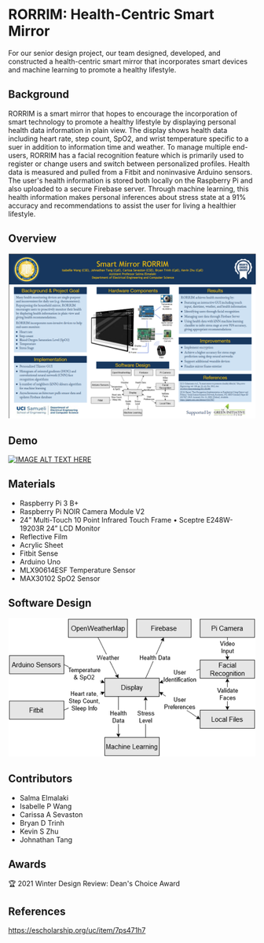 # RORRIM: Health-Centric Smart Mirror

For our senior design project, our team designed, developed, and constructed a health-centric smart mirror that incorporates smart devices and machine learning to promote a healthy lifestyle. 

## Background 
RORRIM is a smart mirror that hopes to encourage the incorporation of smart technology to promote a healthy lifestyle by displaying personal health data information in plain view. The display shows health data including heart rate, step count, SpO2, and wrist temperature specific to a suer in addition to information time and weather. To manage multiple end-users, RORRIM has a facial recognition feature which is primarily used to register or change users and switch between personalized profiles. Health data is measured and pulled from a Fitbit and noninvasive Arduino sensors. The user's health information is stored both locally on the Raspberry Pi and also uploaded to a secure Firebase server. Through machine learning, this health information makes personal inferences about stress state at a 91% accuracy and recommendations to assist the user for living a healthier lifestyle.

## Overview
![Alt text](https://github.com/JohnathanTang/RORRIM-Health-Centric-Smart-Mirror/blob/main/RORRIM%20Pictures/image.png?raw=true "Title")


## Demo
[![IMAGE ALT TEXT HERE](https://img.youtube.com/vi/i3xBXXSavIM/0.jpg)](https://www.youtube.com/watch?v=i3xBXXSavIM)


## Materials
- Raspberry Pi 3 B+ 
- Raspberry Pi NOIR Camera Module V2 
- 24” Multi-Touch 10 Point Infrared Touch Frame • Sceptre E248W-19203R 24” LCD Monitor 
- Reflective Film 
- Acrylic Sheet 
- Fitbit Sense 
- Arduino Uno 
- MLX90614ESF Temperature Sensor 
- MAX30102 SpO2 Sensor 

## Software Design 
![Alt text](https://github.com/JohnathanTang/RORRIM-Health-Centric-Smart-Mirror/blob/main/RORRIM%20Pictures/RORRIM_SW_diagram.png?raw=true "Title")


## Contributors 
- Salma Elmalaki
- Isabelle P Wang
- Carissa A Sevaston
- Bryan D Trinh
- Kevin S Zhu
- Johnathan Tang

## Awards

🏆 2021 Winter Design Review: Dean's Choice Award


## References
https://escholarship.org/uc/item/7ps471h7
